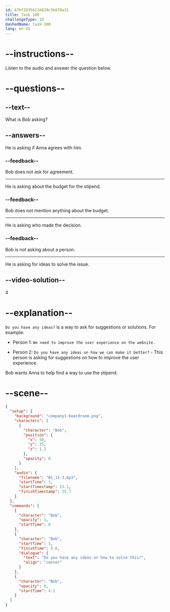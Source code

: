 ```yaml
---
id: 67bf2835613d420c5b878a31
title: Task 100
challengeType: 19
dashedName: task-100
lang: en-US
---
```


<!-- (Audio) Bob: Do you have any ideas on how to solve this? -->

# --instructions--

Listen to the audio and answer the question below.

# --questions--

## --text--

What is Bob asking?

## --answers--

He is asking if Anna agrees with him.

### --feedback--

Bob does not ask for agreement.

---

He is asking about the budget for the stipend.

### --feedback--

Bob does not mention anything about the budget.

---

He is asking who made the decision.

### --feedback--

Bob is not asking about a person.

---

He is asking for ideas to solve the issue.

## --video-solution--

4

# --explanation--

`Do you have any ideas?` is a way to ask for suggestions or solutions. For example:

- Person 1: `We need to improve the user experience on the website.`

- Person 2: `Do you have any ideas on how we can make it better?` - This person is asking for suggestions on how to improve the user experience.

Bob wants Anna to help find a way to use the stipend.

# --scene--

```json
{
  "setup": {
    "background": "company1-boardroom.png",
    "characters": [
      {
        "character": "Bob",
        "position": {
          "x": 50,
          "y": 15,
          "z": 1.2
        },
        "opacity": 0
      }
    ],
    "audio": {
      "filename": "B1_11-3.mp3",
      "startTime": 1,
      "startTimestamp": 13.1,
      "finishTimestamp": 15.7
    }
  },
  "commands": [
    {
      "character": "Bob",
      "opacity": 1,
      "startTime": 0
    },
    {
      "character": "Bob",
      "startTime": 1,
      "finishTime": 3.6,
      "dialogue": {
        "text": "Do you have any ideas on how to solve this?",
        "align": "center"
      }
    },
    {
      "character": "Bob",
      "opacity": 0,
      "startTime": 4.1
    }
  ]
}
```

